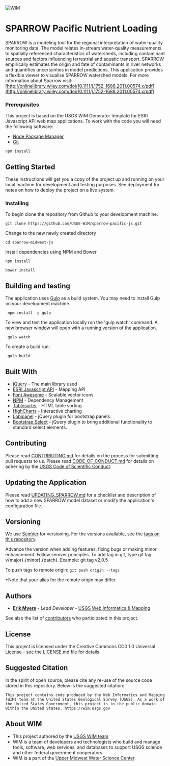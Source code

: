 ![WiM](wimlogo.png)


# SPARROW Pacific Nutrient Loading

SPARROW is a modeling tool for the regional interpretation of water-quality monitoring data. The model relates in-stream water-quality measurements to spatially referenced characteristics of watersheds, including contaminant sources and factors influencing terrestrial and aquatic transport. SPARROW empirically estimates the origin and fate of contaminants in river networks and quantifies uncertainties in model predictions. This application provides a flexible viewer to visualise SPARROW watershed models.  For more information about Sparrow visit: [http://onlinelibrary.wiley.com/doi/10.1111/j.1752-1688.2011.00574.x/pdf](http://onlinelibrary.wiley.com/doi/10.1111/j.1752-1688.2011.00574.x/pdf)

### Prerequisites

This project is based on the USGS WiM Generator template for ESRI Javascript API web map applications.  To work with the code you will need the following software: 

* [Node Package Manager](https://www.npmjs.com/)
* [Git](https://desktop.github.com/)

```
npm install
```

## Getting Started

These instructions will get you a copy of the project up and running on your local machine for development and testing purposes. See deployment for notes on how to deploy the project on a live system.

### Installing

To begin clone the repository from Github to your development machine.

```
git clone https://github.com/USGS-WiM/sparrow-pacific-js.git
```

Change to the new newly created directory

```
cd sparrow-midwest-js
```

Install dependencies using NPM and Bower

```
npm install

bower install
```
## Building and testing

The application uses [Gulp](https://gulpjs.com/) as a build system.  You may need to install Gulp on your development machine.
```
 npm install -g gulp 
```
To view and test the application locally  run the 'gulp watch' command.  A new browser window will open with a running version of the application.
```
 gulp watch
```

To create a build run:
```
 gulp build
```

## Built With

* [jQuery](https://jquery.com/) - The main library used
* [ESRI Javascript API](https://developers.arcgis.com/javascript/) - Mapping API 
* [Font Awesome](http://fontawesome.io/) - Scalable vector icons
* [NPM](https://www.npmjs.com/) - Dependency Management
* [Tablesorter](https://mottie.github.io/tablesorter/docs/) - HTML table sorting
* [HighCharts](https://www.highcharts.com/) - Interactive charting
* [Lobipanel](https://github.com/arboshiki/lobipanel) - jQuery plugin for bootstrap panels. 
* [Bootstrap Select](https://silviomoreto.github.io/bootstrap-select/) - jQuery plugin to bring additional functionality to standard select elements.


## Contributing

Please read [CONTRIBUTING.md](CONTRIBUTING.md) for details on the process for submitting pull requests to us. Please read [CODE_OF_CONDUCT.md](CODE_OF_CONDUCT.md) for details on adhering by the [USGS Code of Scientific Conduct](https://www2.usgs.gov/fsp/fsp_code_of_scientific_conduct.asp).

## Updating the Application

Please read [UPDATING_SPARROW.md](UPDATING_SPARROW.md) for a checklist and description of how to add a new SPARROW model dataset or modify the application's configuration file.

## Versioning

We use [SemVer](http://semver.org/) for versioning. For the versions available, see the [tags on this repository](../../tags). 

Advance the version when adding features, fixing bugs or making minor enhancement. Follow semver principles. To add tag in git, type git tag v{major}.{minor}.{patch}. Example: git tag v2.0.5

To push tags to remote origin: `git push origin --tags`

*Note that your alias for the remote origin may differ.

## Authors

* **[Erik Myers](https://www.usgs.gov/staff-profiles/erik-s-myers)**  - *Lead Developer* - [USGS Web Informatics & Mapping](https://wim.usgs.gov/)


See also the list of [contributors](../../graphs/contributors) who participated in this project.

## License

This project is licensed under the Creative Commons CC0 1.0 Universal License - see the [LICENSE.md](LICENSE.md) file for details

## Suggested Citation
In the spirit of open source, please cite any re-use of the source code stored in this repository. Below is the suggested citation:

`This project contains code produced by the Web Informatics and Mapping (WIM) team at the United States Geological Survey (USGS). As a work of the United States Government, this project is in the public domain within the United States. https://wim.usgs.gov`


## About WIM
* This project authored by the [USGS WIM team](https://wim.usgs.gov)
* WIM is a team of developers and technologists who build and manage tools, software, web services, and databases to support USGS science and other federal government cooperators.
* WIM is a part of the [Upper Midwest Water Science Center](https://www.usgs.gov/centers/wisconsin-water-science-center).
